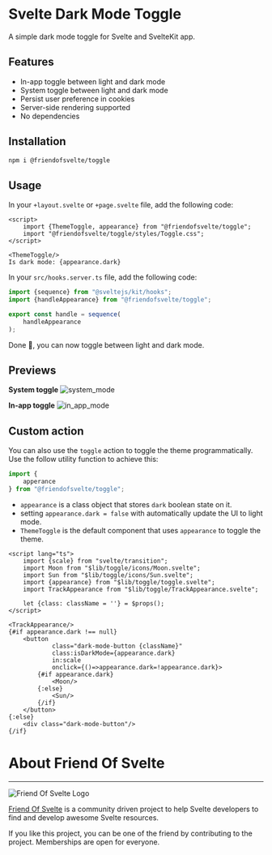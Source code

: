 # Svelte Dark Mode Toggle

A simple dark mode toggle for Svelte and SvelteKit app.

## Features

- In-app toggle between light and dark mode
- System toggle between light and dark mode
- Persist user preference in cookies
- Server-side rendering supported
- No dependencies

## Installation

```bash
npm i @friendofsvelte/toggle
```

## Usage

In your `+layout.svelte` or `+page.svelte` file, add the following code:

```svelte
<script>
    import {ThemeToggle, appearance} from "@friendofsvelte/toggle";
    import "@friendofsvelte/toggle/styles/Toggle.css";
</script>

<ThemeToggle/>
Is dark mode: {appearance.dark}
```

In your `src/hooks.server.ts` file, add the following code:

```ts
import {sequence} from "@sveltejs/kit/hooks";
import {handleAppearance} from "@friendofsvelte/toggle";

export const handle = sequence(
    handleAppearance
);
```

Done 🎉, you can now toggle between light and dark mode.

## Previews

**System toggle**
![system_mode](https://github.com/friendofsvelte/toggle/assets/42182303/d9a4c7a4-7f84-4f02-b2a7-5010067c07b5)

**In-app toggle**
![in_app_mode](https://github.com/friendofsvelte/toggle/assets/42182303/6d8f4862-a971-4c7c-b0a9-a5e9c95ddc5f)

## Custom action

You can also use the `toggle` action to toggle the theme programmatically. Use
the follow utility function to achieve this:

```ts
import {
    apperance
} from "@friendofsvelte/toggle";
````

- `appearance` is a class object that stores `dark` boolean state on it.
- setting `appearance.dark = false` with automatically update the UI to light mode.
- `ThemeToggle` is the default component that uses `appearance` to toggle the theme.

```svelte
<script lang="ts">
    import {scale} from "svelte/transition";
    import Moon from "$lib/toggle/icons/Moon.svelte";
    import Sun from "$lib/toggle/icons/Sun.svelte";
    import {appearance} from "$lib/toggle/toggle.svelte";
    import TrackAppearance from "$lib/toggle/TrackAppearance.svelte";

    let {class: className = ''} = $props();
</script>

<TrackAppearance/>
{#if appearance.dark !== null}
    <button
            class="dark-mode-button {className}"
            class:isDarkMode={appearance.dark}
            in:scale
            onclick={()=>appearance.dark=!appearance.dark}>
        {#if appearance.dark}
            <Moon/>
        {:else}
            <Sun/>
        {/if}
    </button>
{:else}
    <div class="dark-mode-button"/>
{/if}
```

# About Friend Of Svelte

----------------------

![Friend Of Svelte Logo](https://avatars.githubusercontent.com/u/143795012?s=200&v=4)

[Friend Of Svelte](https://github.com/friendofsvelte) is a community driven project to help Svelte developers to find
and
develop awesome Svelte resources.

If you like this project, you can be one of the friend by contributing to the project. Memberships are open for
everyone.
